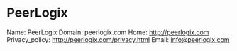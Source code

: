 
# PeerLogix

Name: PeerLogix
Domain: peerlogix.com
Home: http://peerlogix.com
Privacy_policy: http://peerlogix.com/privacy.html
Email: info@peerlogix.com
